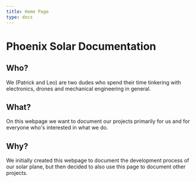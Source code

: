 ```yaml
---
title: Home Page
type: docs
---
```


# Phoenix Solar Documentation


## Who?
We (Patrick and Leo) are two dudes who spend their time tinkering with electronics, drones and mechanical engineering in general. 

## What?
On this webpage we want to document our projects primarily for us and for everyone who's interested in what we do.

## Why?
We initially created this webpage to document the development process of our solar plane, but then decided to also use this page to
document other projects.